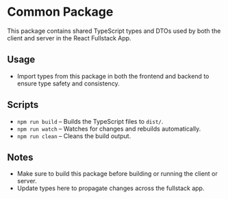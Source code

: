 # Common Package

This package contains shared TypeScript types and DTOs used by both the client and server in the React Fullstack App.

## Usage
- Import types from this package in both the frontend and backend to ensure type safety and consistency.

## Scripts
- `npm run build` – Builds the TypeScript files to `dist/`.
- `npm run watch` – Watches for changes and rebuilds automatically.
- `npm run clean` – Cleans the build output.

## Notes
- Make sure to build this package before building or running the client or server.
- Update types here to propagate changes across the fullstack app.
